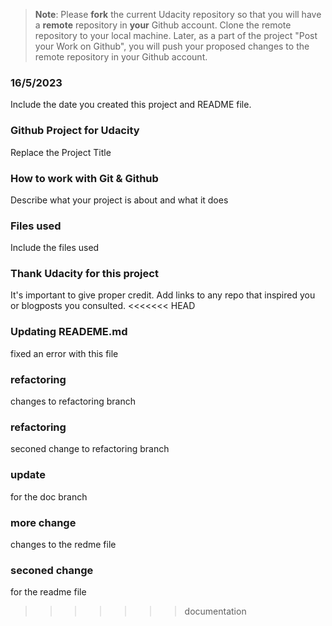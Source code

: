 >**Note**: Please **fork** the current Udacity repository so that you will have a **remote** repository in **your** Github account. Clone the remote repository to your local machine. Later, as a part of the project "Post your Work on Github", you will push your proposed changes to the remote repository in your Github account.

### 16/5/2023
Include the date you created this project and README file.

### Github Project for Udacity
Replace the Project Title

### How to work with Git & Github
Describe what your project is about and what it does

### Files used
Include the files used

### Thank Udacity for this project
It's important to give proper credit. Add links to any repo that inspired you or blogposts you consulted.
<<<<<<< HEAD

### Updating READEME.md
fixed an error with this file

### refactoring
changes to refactoring branch

### refactoring 
seconed change to refactoring branch

### update 
for the doc branch

### more change
changes to the redme file 

### seconed change
for the readme file 
>>>>>>> documentation

